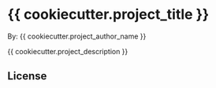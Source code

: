 # {{ cookiecutter.project_title }}

By: {{ cookiecutter.project_author_name }}

{{ cookiecutter.project_description }}

## License






